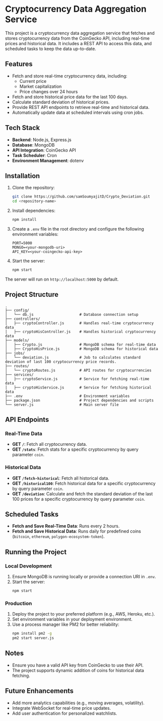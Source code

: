 # Cryptocurrency Data Aggregation Service

This project is a cryptocurrency data aggregation service that fetches and stores cryptocurrency data from the CoinGecko API, including real-time prices and historical data. It includes a REST API to access this data, and scheduled tasks to keep the data up-to-date.

## Features

- Fetch and store real-time cryptocurrency data, including:
  - Current price
  - Market capitalization
  - Price changes over 24 hours
- Fetch and store historical price data for the last 100 days.
- Calculate standard deviation of historical prices.
- Provide REST API endpoints to retrieve real-time and historical data.
- Automatically update data at scheduled intervals using cron jobs.

## Tech Stack

- **Backend**: Node.js, Express.js
- **Database**: MongoDB
- **API Integration**: CoinGecko API
- **Task Scheduler**: Cron
- **Environment Management**: dotenv

## Installation

1. Clone the repository:
   ```bash
   git clone https://github.com/samSoumyajitD/Crypto_Deviation.git
   cd <repository-name>
   ```

2. Install dependencies:
   ```bash
   npm install
   ```

3. Create a `.env` file in the root directory and configure the following environment variables:
   ```env
   PORT=5000
   MONGO=<your-mongodb-uri>
   API_KEY=<your-coingecko-api-key>
   ```

4. Start the server:
   ```bash
   npm start
   ```

The server will run on `http://localhost:5000` by default.

## Project Structure

```
.
├── config/
│   └── db.js                     # Database connection setup
├── controllers/
│   ├── cryptoController.js       # Handles real-time cryptocurrency data
│   ├── cryptoHisController.js    # Handles historical cryptocurrency data
├── models/
│   ├── Crypto.js                 # MongoDB schema for real-time data
│   ├── CryptoHisPrice.js         # MongoDB schema for historical data
├── jobs/
│   └── deviation.js              # Job to calculates standard deviation of last 100 cryptocurrency price records.
├── routes/
│   └── cryptoRoutes.js           # API routes for cryptocurrencies
├── services/
│   ├── cryptoService.js          # Service for fetching real-time data
│   ├── cryptoHisService.js       # Service for fetching historical data
├── .env                          # Environment variables
├── package.json                  # Project dependencies and scripts
└── server.js                     # Main server file
```

## API Endpoints

### Real-Time Data
- **GET `/`**: Fetch all cryptocurrency data.
- **GET `/stats`**: Fetch stats for a specific cryptocurrency by query parameter `coin`.

### Historical Data
- **GET `/fetch-historical`**: Fetch all historical data.
- **GET `/historical100`**: Fetch historical data for a specific cryptocurrency by query parameter `coin`.
- **GET `/deviation`**: Calculate and fetch the standard deviation of the last 100 prices for a specific cryptocurrency by query parameter `coin`.

## Scheduled Tasks

- **Fetch and Save Real-Time Data**: Runs every 2 hours.
- **Fetch and Save Historical Data**: Runs daily for predefined coins (`bitcoin`, `ethereum`, `polygon-ecosystem-token`).

## Running the Project

### Local Development
1. Ensure MongoDB is running locally or provide a connection URI in `.env`.
2. Start the server:
   ```bash
   npm start
   ```

### Production
1. Deploy the project to your preferred platform (e.g., AWS, Heroku, etc.).
2. Set environment variables in your deployment environment.
3. Use a process manager like PM2 for better reliability:
   ```bash
   npm install pm2 -g
   pm2 start server.js
   ```

## Notes

- Ensure you have a valid API key from CoinGecko to use their API.
- The project supports dynamic addition of coins for historical data fetching.

## Future Enhancements

- Add more analytics capabilities (e.g., moving averages, volatility).
- Integrate WebSocket for real-time price updates.
- Add user authentication for personalized watchlists.

